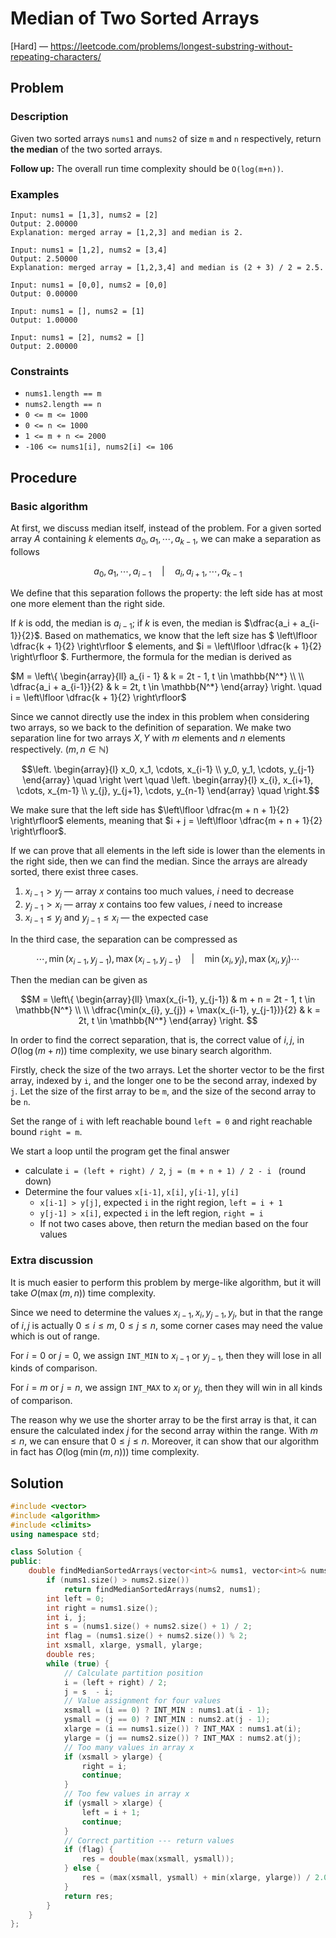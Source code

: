 # Median of Two Sorted Arrays

[Hard] — https://leetcode.com/problems/longest-substring-without-repeating-characters/

## Problem

### Description

Given two sorted arrays `nums1` and `nums2` of size `m` and `n` respectively, return **the median** of the two sorted arrays.

**Follow up:** The overall run time complexity should be `O(log(m+n))`.

### Examples

```
Input: nums1 = [1,3], nums2 = [2]
Output: 2.00000
Explanation: merged array = [1,2,3] and median is 2.
```

```
Input: nums1 = [1,2], nums2 = [3,4]
Output: 2.50000
Explanation: merged array = [1,2,3,4] and median is (2 + 3) / 2 = 2.5.
```

```
Input: nums1 = [0,0], nums2 = [0,0]
Output: 0.00000
```

```
Input: nums1 = [], nums2 = [1]
Output: 1.00000
```

```
Input: nums1 = [2], nums2 = []
Output: 2.00000
```

### Constraints

- `nums1.length == m`
- `nums2.length == n`
- `0 <= m <= 1000`
- `0 <= n <= 1000`
- `1 <= m + n <= 2000`
- `-106 <= nums1[i], nums2[i] <= 106`

## Procedure

### Basic algorithm

At first, we discuss median itself, instead of the problem. For a given sorted array $A$ containing $k$ elements $a_0, a_1, \cdots , a_{k-1}$, we can make a separation as follows

$$a_0, a_1, \cdots , a_{i - 1}\quad  | \quad a_i, a_{i+1}, \cdots, a_{k - 1}$$

We define that this separation follows the property: the left side has at most one more element than the right side. 

If $k$ is odd, the median is $a_{i-1}$; if $k$ is even, the median is $\dfrac{a_i + a_{i-1}}{2}$. Based on mathematics, we know that the left size has $ \left\lfloor \dfrac{k + 1}{2} \right\rfloor $ elements, and $i = \left\lfloor \dfrac{k + 1}{2} \right\rfloor $. Furthermore, the formula for the median is derived as

$M = \left\{ \begin{array}{ll} a_{i - 1} & k = 2t - 1, t \in \mathbb{N^*} \\ \\ \dfrac{a_i + a_{i-1}}{2} & k = 2t, t \in \mathbb{N^*} \end{array} \right. \quad i = \left\lfloor \dfrac{k + 1}{2} \right\rfloor$

Since we cannot directly use the index in this problem when considering two arrays, so we back to the definition of separation. We make two separation line for two arrays $X, Y$ with $m$ elements and $n$ elements respectively. ($m, n \in \mathbb{N}$)

$$\left. \begin{array}{l} x_0, x_1, \cdots, x_{i-1} \\ y_0, y_1, \cdots, y_{j-1} \end{array} \quad \right \vert \quad \left. \begin{array}{l} x_{i}, x_{i+1}, \cdots, x_{m-1} \\ y_{j}, y_{j+1}, \cdots, y_{n-1} \end{array} \quad \right.$$

We make sure that the left side has $\left\lfloor \dfrac{m + n + 1}{2} \right\rfloor$ elements, meaning that $i + j = \left\lfloor \dfrac{m + n + 1}{2} \right\rfloor$. 

If we can prove that all elements in the left side is lower than the elements in the right side, then we can find the median. Since the arrays are already sorted, there exist three cases.

1. $x_{i-1} > y_{j}$ — array $x$ contains too much values, $i$ need to decrease
2. $y_{j-1} > x_{i}$ — array $x$ contains too few values, $i$ need to increase
3. $x_{i-1} \le y_{j}$ and $y_{j - 1} \le x_{i}$ — the expected case

In the third case, the separation can be compressed as

$$\cdots, \min(x_{i-1}, y_{j-1}), \max(x_{i-1}, y_{j-1}) \quad | \quad \min(x_{i}, y_{j}), \max(x_{i}, y_{j}) \cdots$$

Then the median can be given as

$$M = \left\{ \begin{array}{ll} \max(x_{i-1}, y_{j-1}) & m + n = 2t - 1, t \in \mathbb{N^*} \\ \\ \dfrac{\min(x_{i}, y_{j}) + \max(x_{i-1}, y_{j-1})}{2} & k = 2t, t \in \mathbb{N^*} \end{array} \right. $$

In order to find the correct separation, that is, the correct value of $i, j$, in $O(\log (m + n))$ time complexity, we use binary search algorithm.

Firstly, check the size of the two arrays. Let the shorter vector to be the first array, indexed by `i`, and the longer one to be the second array, indexed by `j`. Let the size of the first array to be `m`, and the size of the second array to be `n`.

Set the range of `i` with left reachable bound `left = 0` and right reachable bound `right = m`. 

We start a loop until the program get the final answer

- calculate `i = (left + right) / 2`, `j = (m + n + 1) / 2 - i ` (round down)
- Determine the four values `x[i-1]`, `x[i]`, `y[i-1]`, `y[i]`
    - `x[i-1] > y[j]`, expected `i` in the right region, `left = i + 1`
    - `y[j-1] > x[i]`, expected `i` in the left region, `right = i`
    - If not two cases above, then return the median based on the four values

### Extra discussion

It is much easier to perform this problem by merge-like algorithm, but it will take $O(\max(m, n))$ time complexity.

Since we need to determine the values $x_{i-1}, x_i, y_{j-1}, y_j$, but in that the range of $i, j$ is actually $0 \le i \le m,\ 0 \le j \le n$, some corner cases may need the value which is out of range.

For $i = 0$ or $j = 0$, we assign `INT_MIN` to $x_{i-1}$ or $y_{j - 1}$, then they will lose in all kinds of comparison. 

For $i = m$ or $j = n$, we assign `INT_MAX` to $x_i$ or $y_j$, then they will win in all kinds of comparison. 

The reason why we use the shorter array to be the first array is that, it can ensure the calculated index $j$ for the second array within the range. With $m \le n$, we can ensure that $0 \le j \le n$. Moreover, it can show that our algorithm in fact has $O(\log(\min(m, n)))$ time complexity.

## Solution

```c++
#include <vector>
#include <algorithm>
#include <climits>
using namespace std;

class Solution {
public:
    double findMedianSortedArrays(vector<int>& nums1, vector<int>& nums2) {
        if (nums1.size() > nums2.size())
            return findMedianSortedArrays(nums2, nums1);
        int left = 0;
        int right = nums1.size();
        int i, j;
        int s = (nums1.size() + nums2.size() + 1) / 2;
        int flag = (nums1.size() + nums2.size()) % 2;
        int xsmall, xlarge, ysmall, ylarge;
        double res;
        while (true) {
            // Calculate partition position
            i = (left + right) / 2;
            j = s  - i;
            // Value assignment for four values
            xsmall = (i == 0) ? INT_MIN : nums1.at(i - 1);
            ysmall = (j == 0) ? INT_MIN : nums2.at(j - 1);
            xlarge = (i == nums1.size()) ? INT_MAX : nums1.at(i);
            ylarge = (j == nums2.size()) ? INT_MAX : nums2.at(j);
            // Too many values in array x
            if (xsmall > ylarge) {
                right = i;
                continue;
            }
            // Too few values in array x
            if (ysmall > xlarge) {
                left = i + 1;
                continue;
            }
            // Correct partition --- return values
            if (flag) {
                res = double(max(xsmall, ysmall));
            } else {
                res = (max(xsmall, ysmall) + min(xlarge, ylarge)) / 2.0;
            }
            return res;
        }
    }
};
```

